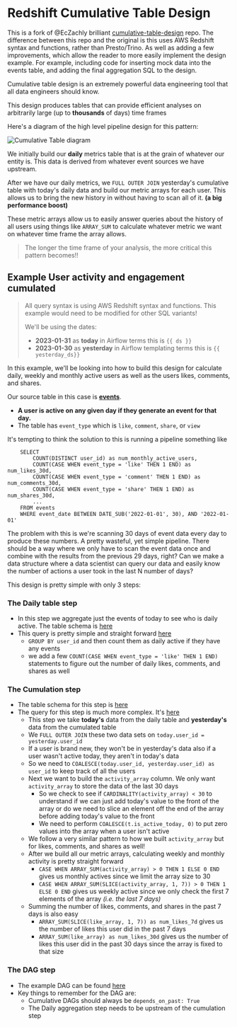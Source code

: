 # Redshift Cumulative Table Design

This is a fork of @EcZachly brilliant [cumulative-table-design](https://github.com/EcZachly/cumulative-table-design) repo. The difference between this repo and the original is this uses AWS Redshift syntax and functions, rather than Presto/Trino. As well as adding a few improvements, which allow the reader to more easily implement the design example. For example, including code for inserting mock data into the events table, and adding the final aggregation SQL to the design.

Cumulative table design is an extremely powerful data engineering tool that all data engineers should know. 

This design produces tables that can provide efficient analyses on arbitrarily large (up to **thousands** of days) time frames

Here's a diagram of the high level pipeline design for this pattern:

![Cumulative Table diagram](images/cumulative_table_design.jpg)

We initially build our **daily** metrics table that is at the grain of whatever our entity is. This data is derived from whatever event sources we have upstream. 

After we have our daily metrics, we `FULL OUTER JOIN` yesterday's cumulative table with today's daily data and build our metric arrays for each user. This allows us to bring the new history in without having to scan all of it. **(a big performance boost)**

These metric arrays allow us to easily answer queries about the history of all users using things like `ARRAY_SUM` to calculate whatever metric we want on whatever time frame the array allows.

> The longer the time frame of your analysis, the more critical this pattern becomes!!

## Example User activity and engagement cumulated

> All query syntax is using AWS Redshift syntax and functions. This example would need to be modified for other SQL variants!
> 
> We'll be using the dates:
>  - **2023-01-31** as **today** in Airflow terms this is `{{ ds }}`
>  - **2023-01-30** as **yesterday** in Airflow templating terms this is `{{ yesterday_ds}}`


In this example, we'll be looking into how to build this design for calculate daily, weekly and monthly active users as well as the users likes, comments, and shares. 

Our source table in this case is **[events](tables/events.sql)**. 
- **A user is active on any given day if they generate an event for that day.**
- The table has `event_type` which is `like`, `comment`, `share`, or `view`

It's tempting to think the solution to this is running a pipeline something like
```
    SELECT 
        COUNT(DISTINCT user_id) as num_monthly_active_users,
        COUNT(CASE WHEN event_type = 'like' THEN 1 END) as num_likes_30d,
        COUNT(CASE WHEN event_type = 'comment' THEN 1 END) as num_comments_30d,
        COUNT(CASE WHEN event_type = 'share' THEN 1 END) as num_shares_30d,
        ...
    FROM events
    WHERE event_date BETWEEN DATE_SUB('2022-01-01', 30), AND '2022-01-01'
```

The problem with this is we're scanning 30 days of event data every day to produce these numbers. A pretty wasteful, yet simple pipeline. 
There should be a way where we only have to scan the event data once and combine with the results from the previous 29 days, right? Can we make a data structure where a data scientist can query our data and easily know the number of actions a user took in the last N number of days? 


This design is pretty simple with only 3 steps:

### The Daily table step
  - In this step we aggregate just the events of today to see who is daily active. The table schema is [here](tables/active_users_daily.sql)
  - This query is pretty simple and straight forward [here](queries/active_users_daily_populate.sql)
    - `GROUP BY user_id` and then count them as daily active if they have any events
    - we add a few `COUNT(CASE WHEN event_type = 'like' THEN 1 END)` statements to figure out the number of daily likes, comments, and shares as well
### The Cumulation step
  - The table schema for this step is [here](tables/active_users_cumulated.sql)
  - The query for this step is much more complex. It's [here](queries/active_users_cumulated_populate.sql)
    - This step we take **today's** data from the daily table and **yesterday's** data from the cumulated table
    - We `FULL OUTER JOIN` these two data sets on `today.user_id = yesterday.user_id`
    - If a user is brand new, they won't be in yesterday's data also if a user wasn't active today, they aren't in today's data
    - So we need to `COALESCE(today.user_id, yesterday.user_id) as user_id` to keep track of all the users
    - Next we want to build the `activity_array` column. We only want `activity_array` to store the data of the last 30 days
      - So we check to see if `CARDINALITY(activity_array) < 30` to understand if we can just add today's value to the front of the array or do we need to slice an element off the end of the array before adding today's value to the front
      - We need to perform `COALESCE(t.is_active_today, 0)` to put zero values into the array when a user isn't active
    - We follow a very similar pattern to how we built `activity_array` but for likes, comments, and shares as well!
    - After we build all our metric arrays, calculating weekly and monthly activity is pretty straight forward
      - `CASE WHEN ARRAY_SUM(activity_array) > 0 THEN 1 ELSE 0 END` gives us monthly actives since we limit the array size to 30
      - `CASE WHEN ARRAY_SUM(SLICE(activity_array, 1, 7)) > 0 THEN 1 ELSE 0 END` gives us weekly active since we only check the first 7 elements of the array *(i.e. the last 7 days)*
    - Summing the number of likes, comments, and shares in the past 7 days is also easy
      - `ARRAY_SUM(SLICE(like_array, 1, 7)) as num_likes_7d` gives us the number of likes this user did in the past 7 days
      - `ARRAY_SUM(like_array) as num_likes_30d` gives us the number of likes this user did in the past 30 days since the array is fixed to that size
### The DAG step
  - The example DAG can be found [here](cumulative_table_dag.py)
  - Key things to remember for the DAG are:
    - Cumulative DAGs should always be `depends_on_past: True`
    - The Daily aggregation step needs to be upstream of the cumulation step
